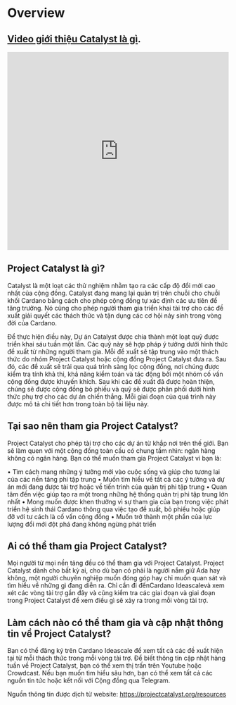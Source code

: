 Overview
============
## [Video giới thiệu Catalyst là gì](https://youtu.be/9Jl9cLNPr0k).

<iframe width="100%" height="450" src="https://www.youtube.com/embed/9Jl9cLNPr0k" frameborder="0" allow="accelerometer; autoplay; clipboard-write; encrypted-media; gyroscope; picture-in-picture fullscreen"></iframe>

## Project Catalyst là gì?

Catalyst là một loạt các thử nghiệm nhằm tạo ra các cấp độ đổi mới cao nhất của cộng đồng. Catalyst đang mang lại quản trị trên chuỗi cho chuỗi khối Cardano bằng cách cho phép cộng đồng tự xác định các ưu tiên để tăng trưởng. Nó cũng cho phép người tham gia triển khai tài trợ cho các đề xuất giải quyết các thách thức và tận dụng các cơ hội nảy sinh trong vòng đời của Cardano.

Để thực hiện điều này, Dự án Catalyst được chia thành một loạt quỹ được triển khai sáu tuần một lần. Các quỹ này sẽ hợp pháp ý tưởng dưới hình thức đề xuất từ những người tham gia. Mỗi đề xuất sẽ tập trung vào một thách thức do nhóm Project Catalyst hoặc cộng đồng Project Catalyst đưa ra. Sau đó, các đề xuất sẽ trải qua quá trình sàng lọc cộng đồng, nơi chúng được kiểm tra tính khả thi, khả năng kiểm toán và tác động bởi một nhóm cố vấn cộng đồng được khuyến khích. Sau khi các đề xuất đã được hoàn thiện, chúng sẽ được cộng đồng bỏ phiếu và quỹ sẽ được phân phối dưới hình thức phụ trợ cho các dự án chiến thắng. Mỗi giai đoạn của quá trình này được mô tả chi tiết hơn trong toàn bộ tài liệu này.

## Tại sao nên tham gia Project Catalyst?

Project Catalyst cho phép tài trợ cho các dự án từ khắp nơi trên thế giới. Bạn sẽ làm quen với một cộng đồng toàn cầu có chung tầm nhìn: ngân hàng không có ngân hàng. Bạn có thể muốn tham gia Project Catalyst vì bạn là:

• Tìm cách mang những ý tưởng mới vào cuộc sống và giúp cho tương lai của các nền tảng phi tập trung
• Muốn tìm hiểu về tất cả các ý tưởng và dự án mới đang được tài trợ hoặc về tiến trình của quản trị phi tập trung
• Quan tâm đến việc giúp tạo ra một trong những hệ thống quản trị phi tập trung lớn nhất
• Mong muốn được khen thưởng vì sự tham gia của bạn trong việc phát triển hệ sinh thái Cardano thông qua việc tạo đề xuất, bỏ phiếu hoặc giúp đỡ với tư cách là cố vấn cộng đồng
• Muốn trở thành một phần của lực lượng đổi mới đột phá đang không ngừng phát triển

## Ai có thể tham gia Project Catalyst?

Mọi người từ mọi nền tảng đều có thể tham gia với Project Catalyst. Project Catalyst dành cho bất kỳ ai, cho dù bạn có phải là người nắm giữ Ada hay không, một người chuyên nghiệp muốn đóng góp hay chỉ muốn quan sát và tìm hiểu về những gì đang diễn ra. Chỉ cần đi đếnCardano Ideascalevà xem xét các vòng tài trợ gần đây và cũng kiểm tra các giai đoạn và giai đoạn trong Project Catalyst để xem điều gì sẽ xảy ra trong mỗi vòng tài trợ.

## Làm cách nào có thể tham gia và cập nhật thông tin về Project Catalyst?

Bạn có thể đăng ký trên Cardano Ideascale để xem tất cả các đề xuất hiện tại từ mỗi thách thức trong mỗi vòng tài trợ. Để biết thông tin cập nhật hàng tuần về Project Catalyst, bạn có thể xem thị trấn trên Youtube hoặc Crowdcast. Nếu bạn muốn tìm hiểu sâu hơn, bạn có thể xem tất cả các nguồn tin tức hoặc kết nối với Cộng đồng qua Telegram.

Nguồn thông tin được dịch từ website: https://projectcatalyst.org/resources

